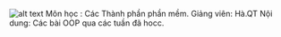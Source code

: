 ![alt text](https://gpcoder.com/wp-content/uploads/2017/11/OOP.png)
Môn học : Các Thành phần phần mềm.
Giảng viên: Hà.QT
Nội dung: Các bài OOP qua các tuần đã hocc.

